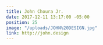 ```yaml
---
title: John Choura Jr.
date: 2017-12-11 13:17:00 -05:00
position: 25
image: "/uploads/JOHN%20DESIGN.jpg"
link: http://john.design
---
```


